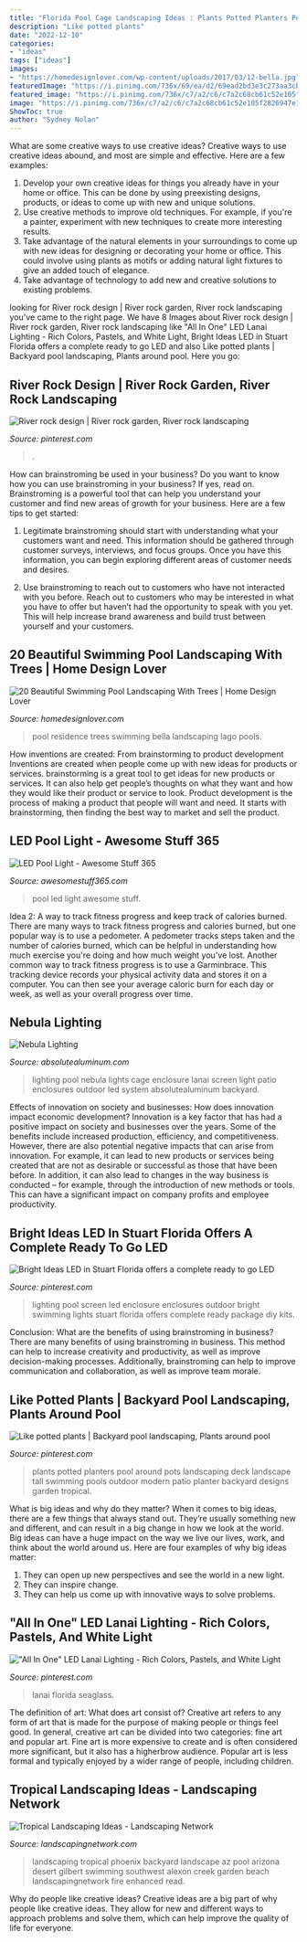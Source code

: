 ```yaml
---
title: "Florida Pool Cage Landscaping Ideas : Plants Potted Planters Pool Around Pots Landscaping Deck Landscape Tall Swimming Pools Outdoor Modern Patio Planter Backyard Designs Garden Tropical"
description: "Like potted plants"
date: "2022-12-10"
categories:
- "ideas"
tags: ["ideas"]
images:
- "https://homedesignlover.com/wp-content/uploads/2017/03/12-bella.jpg"
featuredImage: "https://i.pinimg.com/736x/69/ea/d2/69ead2bd3e3c273aa3cb27e951b792f7.jpg"
featured_image: "https://i.pinimg.com/736x/c7/a2/c6/c7a2c68cb61c52e105f2826947e19841--large-pots-potted-plants.jpg"
image: "https://i.pinimg.com/736x/c7/a2/c6/c7a2c68cb61c52e105f2826947e19841--large-pots-potted-plants.jpg"
ShowToc: true
author: "Sydney Nolan"
---
```



What are some creative ways to use creative ideas?
Creative ways to use creative ideas abound, and most are simple and effective. Here are a few examples: 
1. Develop your own creative ideas for things you already have in your home or office. This can be done by using preexisting designs, products, or ideas to come up with new and unique solutions. 
2. Use creative methods to improve old techniques. For example, if you're a painter, experiment with new techniques to create more interesting results. 
3. Take advantage of the natural elements in your surroundings to come up with new ideas for designing or decorating your home or office. This could involve using plants as motifs or adding natural light fixtures to give an added touch of elegance. 
4. Take advantage of technology to add new and creative solutions to existing problems.

	

		
looking for River rock design | River rock garden, River rock landscaping you've came to the right page. We have 8 Images about River rock design | River rock garden, River rock landscaping like &quot;All In One&quot; LED Lanai Lighting - Rich Colors, Pastels, and White Light, Bright Ideas LED in Stuart Florida offers a complete ready to go LED and also Like potted plants | Backyard pool landscaping, Plants around pool. Here you go:
		
    
## River Rock Design | River Rock Garden, River Rock Landscaping

<img loading=lazy src="https://i.pinimg.com/736x/69/ea/d2/69ead2bd3e3c273aa3cb27e951b792f7.jpg" onerror="this.onerror=null;this.src='https://tse3.mm.bing.net/th?id=OIP.mcHS_WKOv9XJ1JVneBM48QHaNL&amp;pid=15.1';" alt="River rock design | River rock garden, River rock landscaping">

_Source: pinterest.com_

>. 

	

How can brainstroming be used in your business?
Do you want to know how you can use brainstroming in your business? If yes, read on. Brainstroming is a powerful tool that can help you understand your customer and find new areas of growth for your business. Here are a few tips to get started:
1. Legitimate brainstroming should start with understanding what your customers want and need. This information should be gathered through customer surveys, interviews, and focus groups. Once you have this information, you can begin exploring different areas of customer needs and desires.

2. Use brainstroming to reach out to customers who have not interacted with you before. Reach out to customers who may be interested in what you have to offer but haven’t had the opportunity to speak with you yet. This will help increase brand awareness and build trust between yourself and your customers.


    
## 20 Beautiful Swimming Pool Landscaping With Trees | Home Design Lover

<img loading=lazy src="https://homedesignlover.com/wp-content/uploads/2017/03/12-bella.jpg" onerror="this.onerror=null;this.src='https://tse1.mm.bing.net/th?id=OIP.oWbxI6-lcWhIlY3MYPgfNwHaE4&amp;pid=15.1';" alt="20 Beautiful Swimming Pool Landscaping With Trees | Home Design Lover">

_Source: homedesignlover.com_

>pool residence trees swimming bella landscaping lago pools. 

	

How inventions are created: From brainstorming to product development
Inventions are created when people come up with new ideas for products or services. brainstorming is a great tool to get ideas for new products or services. It can also help get people’s thoughts on what they want and how they would like their product or service to look. Product development is the process of making a product that people will want and need. It starts with brainstorming, then finding the best way to market and sell the product.

    
## LED Pool Light - Awesome Stuff 365

<img loading=lazy src="https://awesomestuff365.com/wp-content/uploads/2016/03/ledpool-lights2.jpg" onerror="this.onerror=null;this.src='https://tse2.mm.bing.net/th?id=OIP.Fi-VLtZEBLOK0T1oZVZm_AHaD6&amp;pid=15.1';" alt="LED Pool Light - Awesome Stuff 365">

_Source: awesomestuff365.com_

>pool led light awesome stuff. 

	

Idea 2: A way to track fitness progress and keep track of calories burned.
There are many ways to track fitness progress and calories burned, but one popular way is to use a pedometer. A pedometer tracks steps taken and the number of calories burned, which can be helpful in understanding how much exercise you're doing and how much weight you've lost. Another common way to track fitness progress is to use a Garminbrace. This tracking device records your physical activity data and stores it on a computer. You can then see your average caloric burn for each day or week, as well as your overall progress over time.

    
## Nebula Lighting

<img loading=lazy src="http://www.absolutealuminum.com/wp-content/uploads/sites/1/nggallery/nebula-lighting/nebularaillight3591.jpg" onerror="this.onerror=null;this.src='https://tse1.mm.bing.net/th?id=OIP.hWOLcM45vsfZqcsum9CBJAHaE7&amp;pid=15.1';" alt="Nebula Lighting">

_Source: absolutealuminum.com_

>lighting pool nebula lights cage enclosure lanai screen light patio enclosures outdoor led system absolutealuminum backyard. 

	

Effects of innovation on society and businesses: How does innovation impact economic development?
Innovation is a key factor that has had a positive impact on society and businesses over the years. Some of the benefits include increased production, efficiency, and competitiveness. However, there are also potential negative impacts that can arise from innovation. For example, it can lead to new products or services being created that are not as desirable or successful as those that have been before. In addition, it can also lead to changes in the way business is conducted – for example, through the introduction of new methods or tools. This can have a significant impact on company profits and employee productivity.

    
## Bright Ideas LED In Stuart Florida Offers A Complete Ready To Go LED

<img loading=lazy src="https://i.pinimg.com/originals/23/ce/08/23ce08696807d3dffee5cd6cec097c67.jpg" onerror="this.onerror=null;this.src='https://tse2.mm.bing.net/th?id=OIP.bGl6p7DNLdWcd_7kZHf7JQHaEL&amp;pid=15.1';" alt="Bright Ideas LED in Stuart Florida offers a complete ready to go LED">

_Source: pinterest.com_

>lighting pool screen led enclosure enclosures outdoor bright swimming lights stuart florida offers complete ready package diy kits. 

	

Conclusion: What are the benefits of using brainstroming in business?
There are many benefits of using brainstroming in business. This method can help to increase creativity and productivity, as well as improve decision-making processes. Additionally, brainstroming can help to improve communication and collaboration, as well as improve team morale.

    
## Like Potted Plants | Backyard Pool Landscaping, Plants Around Pool

<img loading=lazy src="https://i.pinimg.com/736x/c7/a2/c6/c7a2c68cb61c52e105f2826947e19841--large-pots-potted-plants.jpg" onerror="this.onerror=null;this.src='https://tse1.mm.bing.net/th?id=OIP.8NchkpcaYEbgWJQgJgPZ_wHaFj&amp;pid=15.1';" alt="Like potted plants | Backyard pool landscaping, Plants around pool">

_Source: pinterest.com_

>plants potted planters pool around pots landscaping deck landscape tall swimming pools outdoor modern patio planter backyard designs garden tropical. 

	

What is big ideas and why do they matter?
When it comes to big ideas, there are a few things that always stand out. They’re usually something new and different, and can result in a big change in how we look at the world. Big ideas can have a huge impact on the way we live our lives, work, and think about the world around us. Here are four examples of why big ideas matter: 
1. They can open up new perspectives and see the world in a new light.
2. They can inspire change.
3. They can help us come up with innovative ways to solve problems.

    
## &quot;All In One&quot; LED Lanai Lighting - Rich Colors, Pastels, And White Light

<img loading=lazy src="https://i.pinimg.com/736x/9a/22/71/9a22719f1cd63f266f053e436afe54b8.jpg" onerror="this.onerror=null;this.src='https://tse3.mm.bing.net/th?id=OIP.P4hOvCmS_2ZelNazvxPDUgHaE8&amp;pid=15.1';" alt="&quot;All In One&quot; LED Lanai Lighting - Rich Colors, Pastels, and White Light">

_Source: pinterest.com_

>lanai florida seaglass. 

	

The definition of art: What does art consist of?
Creative art refers to any form of art that is made for the purpose of making people or things feel good. In general, creative art can be divided into two categories: fine art and popular art. Fine art is more expensive to create and is often considered more significant, but it also has a higherbrow audience. Popular art is less formal and typically enjoyed by a wider range of people, including children.

    
## Tropical Landscaping Ideas - Landscaping Network

<img loading=lazy src="https://images.landscapingnetwork.com/pictures/images/900x705Max/swimming-pool_6/desert-pool-alexon-design-group_3627.jpg" onerror="this.onerror=null;this.src='https://tse2.mm.bing.net/th?id=OIP.gyx_MbqqYvNAfX43ACt9mwHaE6&amp;pid=15.1';" alt="Tropical Landscaping Ideas - Landscaping Network">

_Source: landscapingnetwork.com_

>landscaping tropical phoenix backyard landscape az pool arizona desert gilbert swimming southwest alexon creek garden beach landscapingnetwork fire enhanced read. 

	

Why do people like creative ideas?
Creative ideas are a big part of why people like creative ideas. They allow for new and different ways to approach problems and solve them, which can help improve the quality of life for everyone.

